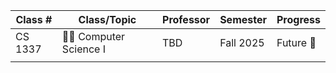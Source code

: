 
| Class # | Class/Topic              | Professor | Semester  | Progress  |
| ------- | ------------------------ | --------- | --------- | --------- |
| CS 1337 | 👩‍💻 Computer Science I | TBD       | Fall 2025 | Future 🔮 |
|         |                          |           |           |           |
